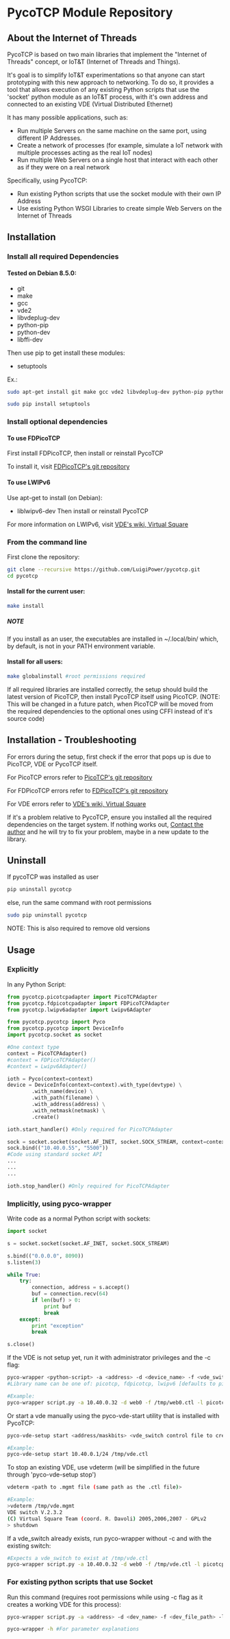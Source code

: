 PycoTCP Module Repository
========================

About the Internet of Threads
------------
PycoTCP is based on two main libraries that implement the "Internet of Threads" concept, or IoT&T (Internet of Threads and Things).

It's goal is to simplify IoT&T experimentations so that anyone can start prototyping with this new approach to networking. To do so, it provides a tool that allows execution of any existing Python scripts that use the 'socket' python module as an IoT&T process, with it's own address and connected to an existing VDE (Virtual Distributed Ethernet)

It has many possible applications, such as:
   * Run multiple Servers on the same machine on the same port, using different IP Addresses.
   * Create a network of processes (for example, simulate a IoT network with multiple processes acting as the real IoT nodes)
   * Run multiple Web Servers on a single host that interact with each other as if they were on a real network

Specifically, using PycoTCP:
   * Run existing Python scripts that use the socket module with their own IP Address
   * Use existing Python WSGI Libraries to create simple Web Servers on the Internet of Threads

Installation
------------

### Install all required Dependencies ###

#### Tested on Debian 8.5.0: ####
   * git
   * make
   * gcc
   * vde2
   * libvdeplug-dev
   * python-pip
   * python-dev
   * libffi-dev

Then use pip to get install these modules:
   * setuptools

Ex.:

```bash
sudo apt-get install git make gcc vde2 libvdeplug-dev python-pip python-dev libffi-dev

sudo pip install setuptools
```

### Install optional dependencies ###

#### To use FDPicoTCP ####

First install FDPicoTCP, then install or reinstall PycoTCP

To install it, visit [FDPicoTCP's git repository](https://github.com/exmorse/fd_picotcp)

#### To use LWIPv6 ####

Use apt-get to install (on Debian):
   * liblwipv6-dev
Then install or reinstall PycoTCP

For more information on LWIPv6, visit [VDE's wiki, Virtual Square](http://wiki.v2.cs.unibo.it/)

### From the command line ###

First clone the repository:

```bash
git clone --recursive https://github.com/LuigiPower/pycotcp.git
cd pycotcp
```

#### Install for the current user: ####

```bash
make install
```

##### NOTE #####
If you install as an user, the executables are installed in ~/.local/bin/ which, by default, is not in your PATH environment variable.

#### Install for all users: ####

```bash
make globalinstall #root permissions required
```

If all required libraries are installed correctly, the setup should build the latest version of PicoTCP, then install PycoTCP itself using PicoTCP.
(NOTE: This will be changed in a future patch, when PicoTCP will be moved from the required dependencies to the optional ones using CFFI instead of it's source code)

Installation - Troubleshooting
------------------------------

For errors during the setup, first check if the error that pops up is due to PicoTCP, VDE or PycoTCP itself.

For PicoTCP errors refer to [PicoTCP's git repository](https://github.com/tass-belgium/picotcp)

For FDPicoTCP errors refer to [FDPicoTCP's git repository](https://github.com/exmorse/fd_picotcp)

For VDE errors refer to [VDE's wiki, Virtual Square](http://wiki.v2.cs.unibo.it/)

If it's a problem relative to PycoTCP, ensure you installed all the required dependencies on the target system. If nothing works out, [Contact the author](mailto:federico.giuggioloni@gmail.com) and he will try to fix your problem, maybe in a new update to the library.


Uninstall
---------
If pycoTCP was installed as user

```bash
pip uninstall pycotcp
```

else, run the same command with root permissions

```bash
sudo pip uninstall pycotcp
```

NOTE: This is also required to remove old versions

Usage
-----

### Explicitly ###

In any Python Script:

```python
from pycotcp.picotcpadapter import PicoTCPAdapter
from pycotcp.fdpicotcpadapter import FDPicoTCPAdapter
from pycotcp.lwipv6adapter import Lwipv6Adapter

from pycotcp.pycotcp import Pyco
from pycotcp.pycotcp import DeviceInfo
import pycotcp.socket as socket

#One context type
context = PicoTCPAdapter()
#context = FDPicoTCPAdapter()
#context = Lwipv6Adapter()

ioth = Pyco(context=context)
device = DeviceInfo(context=context).with_type(devtype) \
        .with_name(device) \
        .with_path(filename) \
        .with_address(address) \
        .with_netmask(netmask) \
        .create()

ioth.start_handler() #Only required for PicoTCPAdapter

sock = socket.socket(socket.AF_INET, socket.SOCK_STREAM, context=context)
sock.bind(("10.40.0.55", "5500"))
#Code using standard socket API
...
...
...

ioth.stop_handler() #Only required for PicoTCPAdapter
```
### Implicitly, using pyco-wrapper ###

Write code as a normal Python script with sockets:

```python
import socket

s = socket.socket(socket.AF_INET, socket.SOCK_STREAM)

s.bind(("0.0.0.0", 8090))
s.listen(3)

while True:
    try:
        connection, address = s.accept()
        buf = connection.recv(64)
        if len(buf) > 0:
            print buf
            break
    except:
        print "exception"
        break

s.close()
```

If the VDE is not setup yet, run it with administrator privileges and the -c flag:

```bash
pyco-wrapper <python-script> -a <address> -d <device_name> -f <vde_switch path> -l <library_name> -c # -c to create the VDE (requires permissions)
#Library name can be one of: picotcp, fdpicotcp, lwipv6 [defaults to picotcp]

#Example:
pyco-wrapper script.py -a 10.40.0.32 -d web0 -f /tmp/web0.ctl -l picotcp -c
```

Or start a vde manually using the pyco-vde-start utility that is installed with PycoTCP:

```bash
pyco-vde-setup start <address/maskbits> <vde_switch control file to create>

#Example:
pyco-vde-setup start 10.40.0.1/24 /tmp/vde.ctl
```

To stop an existing VDE, use vdeterm (will be simplified in the future through 'pyco-vde-setup stop')

```bash
vdeterm <path to .mgmt file (same path as the .ctl file)>

#Example:
>vdeterm /tmp/vde.mgmt
VDE switch V.2.3.2
(C) Virtual Square Team (coord. R. Davoli) 2005,2006,2007 - GPLv2
> shutdown
```

If a vde_switch already exists, run pyco-wrapper without -c and with the existing switch:

```bash
#Expects a vde_switch to exist at /tmp/vde.ctl
pyco-wrapper script.py -a 10.40.0.32 -d web0 -f /tmp/vde.ctl -l picotcp
```

### For existing python scripts that use Socket ###

Run this command (requires root permissions while using -c flag as it creates a working VDE for this process):

```bash
pyco-wrapper script.py -a <address> -d <dev_name> -f <dev_file_path> -l <library_name> -c #Where library name is picotcp, fdpicotcp or lwipv6 as usual
```

```bash
pyco-wrapper -h #For parameter explanations
```

